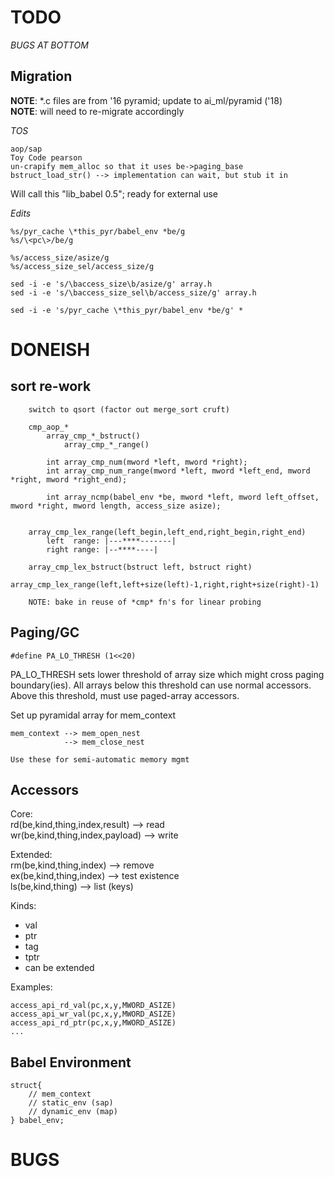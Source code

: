 TODO
====

*BUGS AT BOTTOM*

Migration
---------

**NOTE**: \*.c files are from '16 pyramid; update to ai_ml/pyramid ('18)  
**NOTE**: will need to re-migrate accordingly

*TOS*

    aop/sap  
    Toy Code pearson
    un-crapify mem_alloc so that it uses be->paging_base
    bstruct_load_str() --> implementation can wait, but stub it in  

Will call this "lib_babel 0.5"; ready for external use  

*Edits*

    %s/pyr_cache \*this_pyr/babel_env *be/g
    %s/\<pc\>/be/g

    %s/access_size/asize/g
    %s/access_size_sel/access_size/g

    sed -i -e 's/\baccess_size\b/asize/g' array.h
    sed -i -e 's/\baccess_size_sel\b/access_size/g' array.h

    sed -i -e 's/pyr_cache \*this_pyr/babel_env *be/g' *


DONEISH
=======

sort re-work
------------

        switch to qsort (factor out merge_sort cruft)

        cmp_aop_*
            array_cmp_*_bstruct()
                array_cmp_*_range()

            int array_cmp_num(mword *left, mword *right);
            int array_cmp_num_range(mword *left, mword *left_end, mword *right, mword *right_end);

            int array_ncmp(babel_env *be, mword *left, mword left_offset, mword *right, mword length, access_size asize);

        
        array_cmp_lex_range(left_begin,left_end,right_begin,right_end)
            left  range: |---****-------|
            right range: |--****----|

        array_cmp_lex_bstruct(bstruct left, bstruct right)
            array_cmp_lex_range(left,left+size(left)-1,right,right+size(right)-1)

        NOTE: bake in reuse of *cmp* fn's for linear probing


Paging/GC
---------

    #define PA_LO_THRESH (1<<20)

PA_LO_THRESH sets lower threshold of array size which might cross paging
boundary(ies). All arrays below this threshold can use normal accessors.
Above this threshold, must use paged-array accessors.

Set up pyramidal array for mem_context

    mem_context --> mem_open_nest
                --> mem_close_nest
    
    Use these for semi-automatic memory mgmt



Accessors
---------

Core:  
rd(be,kind,thing,index,result)      --> read  
wr(be,kind,thing,index,payload)     --> write  

Extended:  
rm(be,kind,thing,index)             --> remove  
ex(be,kind,thing,index)             --> test existence  
ls(be,kind,thing)                   --> list (keys)  

Kinds:
- val
- ptr
- tag
- tptr
- can be extended

Examples:

    access_api_rd_val(pc,x,y,MWORD_ASIZE)
    access_api_wr_val(pc,x,y,MWORD_ASIZE)
    access_api_rd_ptr(pc,x,y,MWORD_ASIZE)
    ...

Babel Environment
-----------------

    struct{
        // mem_context
        // static_env (sap)
        // dynamic_env (map)
    } babel_env;



BUGS
====



